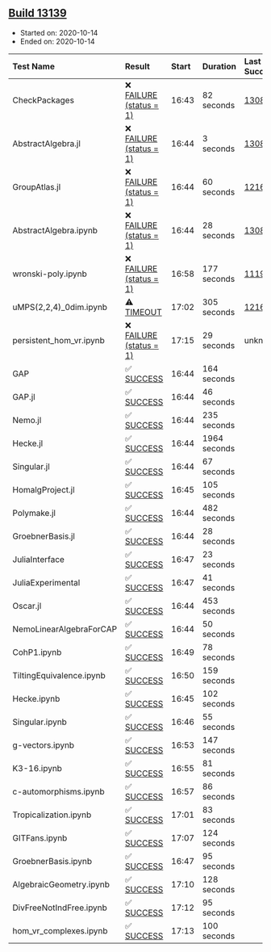 ## [Build 13139](https://oscarci.mathematik.uni-kl.de/job/oscar/13139/)

* Started on: 2020-10-14
* Ended on: 2020-10-14

| Test Name    | Result | Start | Duration | Last Success | First Failure |
|:-------------|:-------|:------|:---------|:-------------|:--------------|
| CheckPackages | ❌ [FAILURE (status = 1)](https://oscarci.mathematik.uni-kl.de/job/oscar/13139/artifact/logs/build-13139/CheckPackages.log) | 16:43 | 82 seconds | [13085](https://oscarci.mathematik.uni-kl.de/job/oscar/13085/) | [13086](https://oscarci.mathematik.uni-kl.de/job/oscar/13086/) |
| AbstractAlgebra.jl | ❌ [FAILURE (status = 1)](https://oscarci.mathematik.uni-kl.de/job/oscar/13139/artifact/logs/build-13139/AbstractAlgebra.jl.log) | 16:44 | 3 seconds | [13085](https://oscarci.mathematik.uni-kl.de/job/oscar/13085/) | [13086](https://oscarci.mathematik.uni-kl.de/job/oscar/13086/) |
| GroupAtlas.jl | ❌ [FAILURE (status = 1)](https://oscarci.mathematik.uni-kl.de/job/oscar/13139/artifact/logs/build-13139/GroupAtlas.jl.log) | 16:44 | 60 seconds | [12167](https://oscarci.mathematik.uni-kl.de/job/oscar/12167/) | [12168](https://oscarci.mathematik.uni-kl.de/job/oscar/12168/) |
| AbstractAlgebra.ipynb | ❌ [FAILURE (status = 1)](https://oscarci.mathematik.uni-kl.de/job/oscar/13139/artifact/logs/build-13139/AbstractAlgebra.ipynb.log) | 16:44 | 28 seconds | [13085](https://oscarci.mathematik.uni-kl.de/job/oscar/13085/) | [13086](https://oscarci.mathematik.uni-kl.de/job/oscar/13086/) |
| wronski-poly.ipynb | ❌ [FAILURE (status = 1)](https://oscarci.mathematik.uni-kl.de/job/oscar/13139/artifact/logs/build-13139/wronski-poly.ipynb.log) | 16:58 | 177 seconds | [11192](https://oscarci.mathematik.uni-kl.de/job/oscar/11192/) | [11193](https://oscarci.mathematik.uni-kl.de/job/oscar/11193/) |
| uMPS(2,2,4)_0dim.ipynb | ⚠ [TIMEOUT](https://oscarci.mathematik.uni-kl.de/job/oscar/13139/artifact/logs/build-13139/uMPS-2-2-4-_0dim.ipynb.log) | 17:02 | 305 seconds | [12167](https://oscarci.mathematik.uni-kl.de/job/oscar/12167/) | [12168](https://oscarci.mathematik.uni-kl.de/job/oscar/12168/) |
| persistent_hom_vr.ipynb | ❌ [FAILURE (status = 1)](https://oscarci.mathematik.uni-kl.de/job/oscar/13139/artifact/logs/build-13139/persistent_hom_vr.ipynb.log) | 17:15 | 29 seconds | unknown | unknown |
| GAP | ✅ [SUCCESS](https://oscarci.mathematik.uni-kl.de/job/oscar/13139/artifact/logs/build-13139/GAP.log) | 16:44 | 164 seconds |  |  |
| GAP.jl | ✅ [SUCCESS](https://oscarci.mathematik.uni-kl.de/job/oscar/13139/artifact/logs/build-13139/GAP.jl.log) | 16:44 | 46 seconds |  |  |
| Nemo.jl | ✅ [SUCCESS](https://oscarci.mathematik.uni-kl.de/job/oscar/13139/artifact/logs/build-13139/Nemo.jl.log) | 16:44 | 235 seconds |  |  |
| Hecke.jl | ✅ [SUCCESS](https://oscarci.mathematik.uni-kl.de/job/oscar/13139/artifact/logs/build-13139/Hecke.jl.log) | 16:44 | 1964 seconds |  |  |
| Singular.jl | ✅ [SUCCESS](https://oscarci.mathematik.uni-kl.de/job/oscar/13139/artifact/logs/build-13139/Singular.jl.log) | 16:44 | 67 seconds |  |  |
| HomalgProject.jl | ✅ [SUCCESS](https://oscarci.mathematik.uni-kl.de/job/oscar/13139/artifact/logs/build-13139/HomalgProject.jl.log) | 16:45 | 105 seconds |  |  |
| Polymake.jl | ✅ [SUCCESS](https://oscarci.mathematik.uni-kl.de/job/oscar/13139/artifact/logs/build-13139/Polymake.jl.log) | 16:44 | 482 seconds |  |  |
| GroebnerBasis.jl | ✅ [SUCCESS](https://oscarci.mathematik.uni-kl.de/job/oscar/13139/artifact/logs/build-13139/GroebnerBasis.jl.log) | 16:44 | 28 seconds |  |  |
| JuliaInterface | ✅ [SUCCESS](https://oscarci.mathematik.uni-kl.de/job/oscar/13139/artifact/logs/build-13139/JuliaInterface.log) | 16:47 | 23 seconds |  |  |
| JuliaExperimental | ✅ [SUCCESS](https://oscarci.mathematik.uni-kl.de/job/oscar/13139/artifact/logs/build-13139/JuliaExperimental.log) | 16:47 | 41 seconds |  |  |
| Oscar.jl | ✅ [SUCCESS](https://oscarci.mathematik.uni-kl.de/job/oscar/13139/artifact/logs/build-13139/Oscar.jl.log) | 16:44 | 453 seconds |  |  |
| NemoLinearAlgebraForCAP | ✅ [SUCCESS](https://oscarci.mathematik.uni-kl.de/job/oscar/13139/artifact/logs/build-13139/NemoLinearAlgebraForCAP.log) | 16:44 | 50 seconds |  |  |
| CohP1.ipynb | ✅ [SUCCESS](https://oscarci.mathematik.uni-kl.de/job/oscar/13139/artifact/logs/build-13139/CohP1.ipynb.log) | 16:49 | 78 seconds |  |  |
| TiltingEquivalence.ipynb | ✅ [SUCCESS](https://oscarci.mathematik.uni-kl.de/job/oscar/13139/artifact/logs/build-13139/TiltingEquivalence.ipynb.log) | 16:50 | 159 seconds |  |  |
| Hecke.ipynb | ✅ [SUCCESS](https://oscarci.mathematik.uni-kl.de/job/oscar/13139/artifact/logs/build-13139/Hecke.ipynb.log) | 16:45 | 102 seconds |  |  |
| Singular.ipynb | ✅ [SUCCESS](https://oscarci.mathematik.uni-kl.de/job/oscar/13139/artifact/logs/build-13139/Singular.ipynb.log) | 16:46 | 55 seconds |  |  |
| g-vectors.ipynb | ✅ [SUCCESS](https://oscarci.mathematik.uni-kl.de/job/oscar/13139/artifact/logs/build-13139/g-vectors.ipynb.log) | 16:53 | 147 seconds |  |  |
| K3-16.ipynb | ✅ [SUCCESS](https://oscarci.mathematik.uni-kl.de/job/oscar/13139/artifact/logs/build-13139/K3-16.ipynb.log) | 16:55 | 81 seconds |  |  |
| c-automorphisms.ipynb | ✅ [SUCCESS](https://oscarci.mathematik.uni-kl.de/job/oscar/13139/artifact/logs/build-13139/c-automorphisms.ipynb.log) | 16:57 | 86 seconds |  |  |
| Tropicalization.ipynb | ✅ [SUCCESS](https://oscarci.mathematik.uni-kl.de/job/oscar/13139/artifact/logs/build-13139/Tropicalization.ipynb.log) | 17:01 | 83 seconds |  |  |
| GITFans.ipynb | ✅ [SUCCESS](https://oscarci.mathematik.uni-kl.de/job/oscar/13139/artifact/logs/build-13139/GITFans.ipynb.log) | 17:07 | 124 seconds |  |  |
| GroebnerBasis.ipynb | ✅ [SUCCESS](https://oscarci.mathematik.uni-kl.de/job/oscar/13139/artifact/logs/build-13139/GroebnerBasis.ipynb.log) | 16:47 | 95 seconds |  |  |
| AlgebraicGeometry.ipynb | ✅ [SUCCESS](https://oscarci.mathematik.uni-kl.de/job/oscar/13139/artifact/logs/build-13139/AlgebraicGeometry.ipynb.log) | 17:10 | 128 seconds |  |  |
| DivFreeNotIndFree.ipynb | ✅ [SUCCESS](https://oscarci.mathematik.uni-kl.de/job/oscar/13139/artifact/logs/build-13139/DivFreeNotIndFree.ipynb.log) | 17:12 | 95 seconds |  |  |
| hom_vr_complexes.ipynb | ✅ [SUCCESS](https://oscarci.mathematik.uni-kl.de/job/oscar/13139/artifact/logs/build-13139/hom_vr_complexes.ipynb.log) | 17:13 | 100 seconds |  |  |
